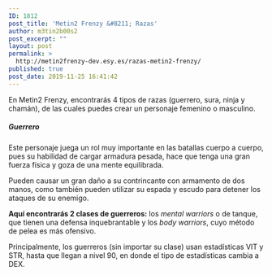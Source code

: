 ```yaml
---
ID: 1812
post_title: 'Metin2 Frenzy &#8211; Razas'
author: m3tin2b00s2
post_excerpt: ""
layout: post
permalink: >
  http://metin2frenzy-dev.esy.es/razas-metin2-frenzy/
published: true
post_date: 2019-11-25 16:41:42
---
```

En Metin2 Frenzy, encontrarás 4 tipos de razas (guerrero, sura, ninja y chamán), de las cuales puedes crear un personaje femenino o masculino.
<h5>Guerrero</h5>
Este personaje juega un rol muy importante en las batallas cuerpo a cuerpo, pues su habilidad de cargar armadura pesada, hace que tenga una gran fuerza física y goza de una mente equilibrada.

Pueden causar un gran daño a su contrincante con armamento de dos manos, como también pueden utilizar su espada y escudo para detener los ataques de su enemigo.

<strong>Aquí encontrarás 2 clases de guerreros:</strong> los <em>mental warriors</em> o de tanque, que tienen una defensa inquebrantable y los <em>body warriors</em>, cuyo método de pelea es más ofensivo.

Principalmente, los guerreros (sin importar su clase) usan estadísticas VIT y STR, hasta que llegan a nivel 90, en donde el tipo de estadísticas cambia a DEX.